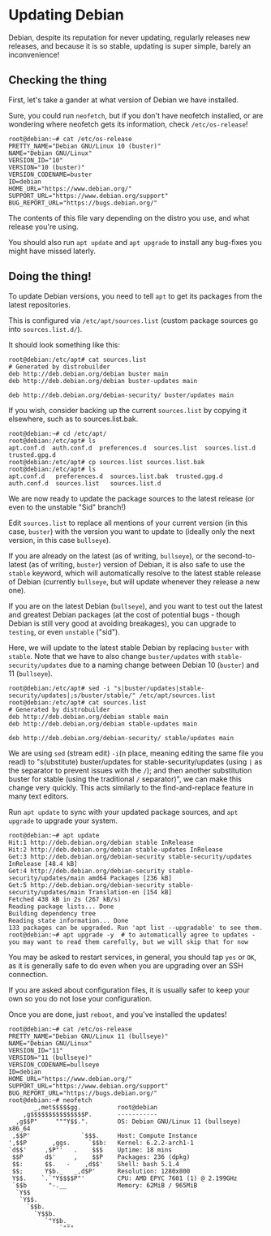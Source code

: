 # Updating Debian

Debian, despite its reputation for never updating, regularly releases new releases, and because it is so stable, updating is super simple, barely an inconvenience!

## Checking the thing

First, let's take a gander at what version of Debian we have installed.

Sure, you could run `neofetch`, but if you don't have neofetch installed, or are wondering where neofetch gets its information, check `/etc/os-release`!

```shell
root@debian:~# cat /etc/os-release
PRETTY_NAME="Debian GNU/Linux 10 (buster)"
NAME="Debian GNU/Linux"
VERSION_ID="10"
VERSION="10 (buster)"
VERSION_CODENAME=buster
ID=debian
HOME_URL="https://www.debian.org/"
SUPPORT_URL="https://www.debian.org/support"
BUG_REPORT_URL="https://bugs.debian.org/"
```

The contents of this file vary depending on the distro you use, and what release you're using.

You should also run `apt update` and `apt upgrade` to install any bug-fixes you might have missed laterly.

## Doing the thing!

To update Debian versions, you need to tell `apt` to get its packages from the latest repositories.

This is configured via `/etc/apt/sources.list` (custom package sources go into `sources.list.d/`).

It should look something like this:

```
root@debian:/etc/apt# cat sources.list
# Generated by distrobuilder
deb http://deb.debian.org/debian buster main
deb http://deb.debian.org/debian buster-updates main

deb http://deb.debian.org/debian-security/ buster/updates main
```

If you wish, consider backing up the current `sources.list` by copying it elsewhere, such as to sources.list.bak.

```shell
root@debian:~# cd /etc/apt/
root@debian:/etc/apt# ls
apt.conf.d  auth.conf.d  preferences.d  sources.list  sources.list.d  trusted.gpg.d
root@debian:/etc/apt# cp sources.list sources.list.bak
root@debian:/etc/apt# ls
apt.conf.d   preferences.d  sources.list.bak  trusted.gpg.d auth.conf.d  sources.list   sources.list.d
```

We are now ready to update the package sources to the latest release (or even to the unstable "Sid" branch!)

Edit `sources.list` to replace all mentions of your current version (in this case, `buster`) with the version you want to update to (ideally only the next version, in this case `bullseye`).

If you are already on the latest (as of writing, `bullseye`), or the second-to-latest (as of writing, `buster`) version of Debian, it is also safe to use the `stable` keyword, which will automatically resolve to the latest stable release of Debian (currently `bullseye`, but will update whenever they release a new one).

If you are on the latest Debian (`bullseye`), and you want to test out the latest and greatest Debian packages (at the cost of potential bugs - though Debian is still very good at avoiding breakages), you can upgrade to `testing`, or even `unstable` ("sid").

Here, we will update to the latest stable Debian by replacing `buster` with `stable`. Note that we have to also change `buster/updates` with `stable-security/updates` due to a naming change between Debian 10 (`buster`) and 11 (`bullseye`).

```shell
root@debian:/etc/apt# sed -i "s|buster/updates|stable-security/updates|;s/buster/stable/" /etc/apt/sources.list
root@debian:/etc/apt# cat sources.list
# Generated by distrobuilder
deb http://deb.debian.org/debian stable main
deb http://deb.debian.org/debian stable-updates main

deb http://deb.debian.org/debian-security/ stable/updates main
```

We are using `sed` (stream edit) `-i`(n place, meaning editing the same file you read) to "s(ubstitute) buster/updates for stable-security/updates (using `|` as the separator to prevent issues with the `/`); and then another substitution buster for stable (using the traditional `/` separator)", we can make this change very quickly.
This acts similarly to the find-and-replace feature in many text editors.

Run `apt update` to sync with your updated package sources, and `apt upgrade` to upgrade your system.

```shell
root@debian:~# apt update
Hit:1 http://deb.debian.org/debian stable InRelease
Hit:2 http://deb.debian.org/debian stable-updates InRelease
Get:3 http://deb.debian.org/debian-security stable-security/updates InRelease [48.4 kB]
Get:4 http://deb.debian.org/debian-security stable-security/updates/main amd64 Packages [236 kB]
Get:5 http://deb.debian.org/debian-security stable-security/updates/main Translation-en [154 kB]
Fetched 438 kB in 2s (267 kB/s)
Reading package lists... Done
Building dependency tree
Reading state information... Done
133 packages can be upgraded. Run 'apt list --upgradable' to see them.
root@debian:~# apt upgrade -y  # to automatically agree to updates - you may want to read them carefully, but we will skip that for now
```

You may be asked to restart services, in general, you should tap `yes` or `OK`, as it is generally safe to do even when you are upgrading over an SSH connection.

If you are asked about configuration files, it is usually safer to keep your own so you do not lose your configuration.

Once you are done, just `reboot`, and you've installed the updates!

```shell
root@debian:~# cat /etc/os-release
PRETTY_NAME="Debian GNU/Linux 11 (bullseye)"
NAME="Debian GNU/Linux"
VERSION_ID="11"
VERSION="11 (bullseye)"
VERSION_CODENAME=bullseye
ID=debian
HOME_URL="https://www.debian.org/"
SUPPORT_URL="https://www.debian.org/support"
BUG_REPORT_URL="https://bugs.debian.org/"
root@debian:~# neofetch
       _,met$$$$$gg.          root@debian
    ,g$$$$$$$$$$$$$$$P.       -----------
  ,g$$P"     """Y$$.".        OS: Debian GNU/Linux 11 (bullseye) x86_64
 ,$$P'              `$$$.     Host: Compute Instance
',$$P       ,ggs.     `$$b:   Kernel: 6.2.2-arch1-1
`d$$'     ,$P"'   .    $$$    Uptime: 18 mins
 $$P      d$'     ,    $$P    Packages: 236 (dpkg)
 $$:      $$.   -    ,d$$'    Shell: bash 5.1.4
 $$;      Y$b._   _,d$P'      Resolution: 1280x800
 Y$$.    `.`"Y$$$$P"'         CPU: AMD EPYC 7601 (1) @ 2.199GHz
 `$$b      "-.__              Memory: 62MiB / 965MiB
  `Y$$
   `Y$$.
     `$$b.
       `Y$$b.
          `"Y$b._
              `"""

```
